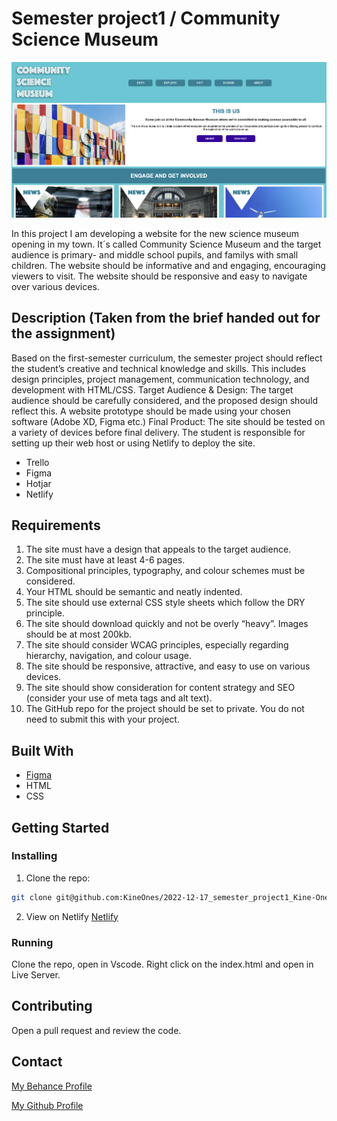 # Semester project1 / Community Science Museum

![image](./images/Museum_screenshot.png)

In this project I am developing a website for the new science museum opening in my town. It´s called Community Science Museum and the target audience is primary- and middle school pupils, and familys with small children. The website should be informative and and engaging, encouraging viewers to visit. The website should be responsive and easy to navigate over various devices.

## Description (Taken from the brief handed out for the assignment)

Based on the first-semester curriculum, the semester project should reflect the student’s creative and technical knowledge and skills. This includes design principles, project management, communication technology, and development with HTML/CSS.
Target Audience & Design: The target audience should be carefully considered, and the proposed design should reflect this. A website prototype should be made using your chosen software (Adobe XD, Figma etc.)
Final Product: The site should be tested on a variety of devices before final delivery. The student is responsible for setting up their web host or using Netlify to deploy the site.

- Trello
- Figma
- Hotjar
- Netlify

## Requirements

1. The site must have a design that appeals to the target audience.
2. The site must have at least 4-6 pages.
3. Compositional principles, typography, and colour schemes must be considered.
4. Your HTML should be semantic and neatly indented.
5. The site should use external CSS style sheets which follow the DRY principle.
6. The site should download quickly and not be overly “heavy”. Images should be at most 200kb.
7. The site should consider WCAG principles, especially regarding hierarchy, navigation, and colour usage.
8. The site should be responsive, attractive, and easy to use on various devices.
9. The site should show consideration for content strategy and SEO (consider your use of meta tags and alt text).
10. The GitHub repo for the project should be set to private. You do not need to submit this with your project.

## Built With

- [Figma](https://www.figma.com)
- HTML
- CSS

## Getting Started

### Installing

1. Clone the repo:

```bash
git clone git@github.com:KineOnes/2022-12-17_semester_project1_Kine-Ones-Verhaaf_fp.git
```

2. View on Netlify
   [Netlify](https://radiant-seahorse-eaf599.netlify.app)

### Running

Clone the repo, open in Vscode. Right click on the index.html and open in Live Server.

## Contributing

Open a pull request and review the code.

## Contact

[My Behance Profile](https://www.behance.net/kineonesv)

[My Github Profile](https://github.com/KineOnes)
